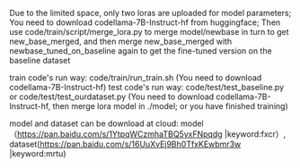 Due to the limited space, only two loras are uploaded for model parameters;
You need to download codellama-7B-Instruct-hf from huggingface;
Then use code/train/script/merge_lora.py to merge model/newbase in turn to get new_base_merged, and then merge new_base_merged with newbase_tuned_on_baseline again to get the fine-tuned version on the baseline dataset

train code's run way: code/train/run_train.sh (You need to download codellama-7B-Instruct-hf)
test code's run way: code/test/test_baseline.py  or  code/test/test_ourdataset.py  (You need to download codellama-7B-Instruct-hf, then merge lora model in ./model; or you have finished training)

model and dataset can be download at cloud: model（https://pan.baidu.com/s/1YtpqWCzmhaTBQ5yxFNpqdg |keyword:fxcr）, dataset(https://pan.baidu.com/s/16UuXvEj9Bh0TfxKEwbmr3w |keyword:mrtu)
